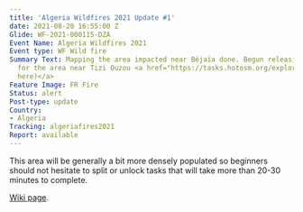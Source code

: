 ```yaml
---
title: 'Algeria Wildfires 2021 Update #1'
date: 2021-08-20 16:55:00 Z
Glide: WF-2021-000115-DZA
Event Name: Algeria Wildfires 2021
Event type: WF Wild fire
Summary Text: Mapping the area impacted near Béjaïa done. Begun releasing projects
  for the area near Tizi Ouzou <a href="https://tasks.hotosm.org/explore?campaign=Mediterranean%20Wildfires%202021">(see
  here)</a>
Feature Image: FR Fire
Status: alert
Post-type: update
Country:
- Algeria
Tracking: algeriafires2021
Report: available
---
```


This area will be generally a bit more densely populated so beginners should not hesitate to split or unlock tasks that will take more than 20-30 minutes to complete.

<a href="https://wiki.openstreetmap.org/wiki/Mediterranean_Fires_2021">Wiki page</a>.</strong>